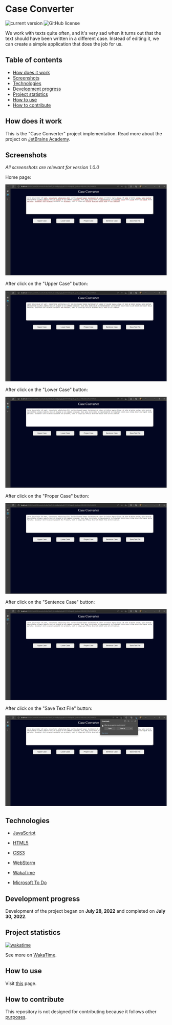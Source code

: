 # Case Converter

![current version](https://img.shields.io/badge/current_version-1.0.0-green)
![GitHub license](https://img.shields.io/github/license/VitasSalvantes/Case-Converter)

We work with texts quite often, and it's very sad when it turns out that the text should have been written in a
different case. Instead of editing it, we can create a simple application that does the job for us.

## Table of contents

- [How does it work](#How-does-it-work)
- [Screenshots](#Screenshots)
- [Technologies](#Technologies)
- [Development progress](#Development-progress)
- [Project statistics](#Project-statistics)
- [How to use](#How-to-use)
- [How to contribute](#How-to-contribute)

## How does it work

This is the "Case Converter" project implementation. Read more about the project
on [JetBrains Academy](https://hyperskill.org/projects/193).

## Screenshots

*All screenshots are relevant for version 1.0.0*

Home page:

![](/screenshots/home.png)

After click on the "Upper Case" button:

![](/screenshots/upper_case.png)

After click on the "Lower Case" button:

![](/screenshots/lower_case.png)

After click on the "Proper Case" button:

![](/screenshots/proper_case.png)

After click on the "Sentence Case" button:

![](/screenshots/sentence_case.png)

After click on the "Save Text File" button:

![](/screenshots/save_text_file.png)

## Technologies

- [JavaScript](https://developer.mozilla.org/en-US/docs/Web/JavaScript)

- [HTML5](https://developer.mozilla.org/en-US/docs/Web/HTML)

- [CSS3](https://developer.mozilla.org/en-US/docs/Web/CSS)

- [WebStorm](https://www.jetbrains.com/webstorm/)

- [WakaTime](https://wakatime.com/)

- [Microsoft To Do](https://todo.microsoft.com/tasks/)

## Development progress

Development of the project began on **July 28, 2022** and completed on **July 30, 2022**.

## Project statistics

[![wakatime](https://wakatime.com/badge/github/VitasSalvantes/Case-Converter.svg)](https://wakatime.com/badge/github/VitasSalvantes/Case-Converter)

See more
on [WakaTime](https://wakatime.com/@VitasSalvantes/projects/pjvpzyqaxz).

## How to use

Visit [this](https://vitassalvantes.github.io/Case-Converter/) page.

## How to contribute

This repository is not designed for contributing because it follows other [purposes](#how-does-it-work).
